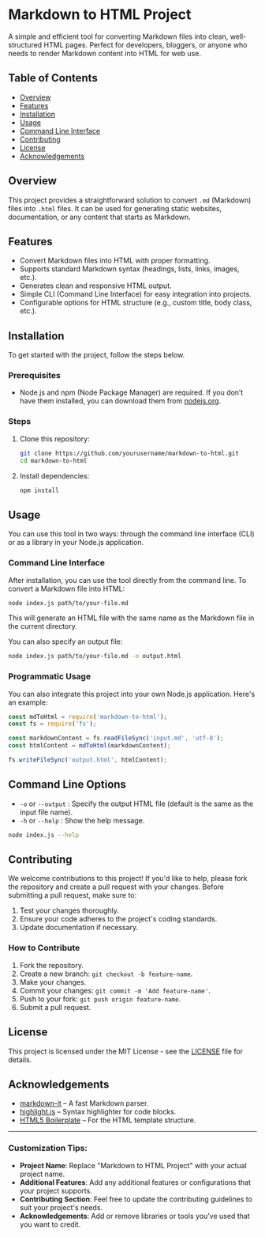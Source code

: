 # Markdown to HTML Project

A simple and efficient tool for converting Markdown files into clean, well-structured HTML pages. Perfect for developers, bloggers, or anyone who needs to render Markdown content into HTML for web use.

## Table of Contents
- [Overview](#overview)
- [Features](#features)
- [Installation](#installation)
- [Usage](#usage)
- [Command Line Interface](#command-line-interface)
- [Contributing](#contributing)
- [License](#license)
- [Acknowledgements](#acknowledgements)

## Overview

This project provides a straightforward solution to convert `.md` (Markdown) files into `.html` files. It can be used for generating static websites, documentation, or any content that starts as Markdown.

## Features
- Convert Markdown files into HTML with proper formatting.
- Supports standard Markdown syntax (headings, lists, links, images, etc.).
- Generates clean and responsive HTML output.
- Simple CLI (Command Line Interface) for easy integration into projects.
- Configurable options for HTML structure (e.g., custom title, body class, etc.).

## Installation

To get started with the project, follow the steps below.

### Prerequisites

- Node.js and npm (Node Package Manager) are required. If you don’t have them installed, you can download them from [nodejs.org](https://nodejs.org/).

### Steps

1. Clone this repository:

    ```bash
    git clone https://github.com/yourusername/markdown-to-html.git
    cd markdown-to-html
    ```

2. Install dependencies:

    ```bash
    npm install
    ```

## Usage

You can use this tool in two ways: through the command line interface (CLI) or as a library in your Node.js application.

### Command Line Interface

After installation, you can use the tool directly from the command line. To convert a Markdown file into HTML:

```bash
node index.js path/to/your-file.md
```

This will generate an HTML file with the same name as the Markdown file in the current directory.

You can also specify an output file:

```bash
node index.js path/to/your-file.md -o output.html
```

### Programmatic Usage

You can also integrate this project into your own Node.js application. Here's an example:

```javascript
const mdToHtml = require('markdown-to-html');
const fs = require('fs');

const markdownContent = fs.readFileSync('input.md', 'utf-8');
const htmlContent = mdToHtml(markdownContent);

fs.writeFileSync('output.html', htmlContent);
```

## Command Line Options

- `-o` or `--output` : Specify the output HTML file (default is the same as the input file name).
- `-h` or `--help` : Show the help message.

```bash
node index.js --help
```

## Contributing

We welcome contributions to this project! If you'd like to help, please fork the repository and create a pull request with your changes. Before submitting a pull request, make sure to:

1. Test your changes thoroughly.
2. Ensure your code adheres to the project's coding standards.
3. Update documentation if necessary.

### How to Contribute

1. Fork the repository.
2. Create a new branch: `git checkout -b feature-name`.
3. Make your changes.
4. Commit your changes: `git commit -m 'Add feature-name'`.
5. Push to your fork: `git push origin feature-name`.
6. Submit a pull request.

## License

This project is licensed under the MIT License - see the [LICENSE](LICENSE) file for details.

## Acknowledgements

- [markdown-it](https://github.com/markdown-it/markdown-it) – A fast Markdown parser.
- [highlight.js](https://github.com/highlightjs/highlight.js) – Syntax highlighter for code blocks.
- [HTML5 Boilerplate](https://github.com/h5bp/html5-boilerplate) – For the HTML template structure.

---

### Customization Tips:

- **Project Name**: Replace "Markdown to HTML Project" with your actual project name.
- **Additional Features**: Add any additional features or configurations that your project supports.
- **Contributing Section**: Feel free to update the contributing guidelines to suit your project's needs.
- **Acknowledgements**: Add or remove libraries or tools you’ve used that you want to credit.
